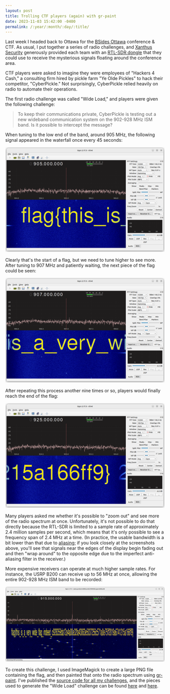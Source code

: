 ```yaml
---
layout: post
title: Trolling CTF players (again) with gr-paint
date: 2023-11-03 15:42:00 -0400
permalink: /:year/:month/:day/:title/
---
```

Last week I headed back to Ottawa for the [BSides Ottawa](https://bsidesottawa.ca/) conference & CTF. As usual, I put together a series of radio challenges, and [Xanthus Security](https://www.xanthus.io/) generously provided each team with an [RTL-SDR dongle](https://www.nooelec.com/store/sdr/sdr-receivers/nesdr/nesdr-mini-2-plus.html) that they could use to receive the mysterious signals floating around the conference area.

CTF players were asked to imagine they were employees of "Hackers 4 Cash," a consulting firm hired by pickle farm "Ye Olde Pickles" to hack their competitor, "CyberPickle." Not surprisingly, CyberPickle relied heavily on radio to automate their operations.

The first radio challenge was called "Wide Load," and players were given the following challenge:

> To keep their communications private, CyberPickle is testing out a new wideband communication system on the 902-928 MHz ISM band. Is it possible to intercept the message?

When tuning to the low end of the band, around 905 MHz, the following signal appeared in the waterfall once every 45 seconds:

![Screenshot of Gqrx, showing "flag{this_is_" in the waterfall](/images/wide-load-rtl-1.png)

Clearly that's the start of a flag, but we need to tune higher to see more. After tuning to 907 MHz and patiently waiting, the next piece of the flag could be seen:

![Screenshot of Gqrx, showing "is_a_very_wi" in the waterfall](/images/wide-load-rtl-2.png)

After repeating this process another nine times or so, players would finally reach the end of the flag:

![Screenshot of Gqrx, showing "15a166ff9}" in the waterfall](/images/wide-load-rtl-3.png)

Many players asked me whether it's possible to "zoom out" and see more of the radio spectrum at once. Unfortunately, it's not possible to do that directly because the RTL-SDR is limited to a sample rate of approximately 2.4 million samples per second, which means that it's only possible to see a frequency span of 2.4 MHz at a time. (In practice, the usable bandwidth is a bit lower than that due to [aliasing](https://en.wikipedia.org/wiki/Aliasing); if you look closely at the screenshots above, you'll see that signals near the edges of the display begin fading out and then "wrap around" to the opposite edge due to the imperfect anti-aliasing filter in the receiver.)

More expensive receivers can operate at much higher sample rates. For instance, the USRP B200 can receive up to 56 MHz at once, allowing the entire 902-928 MHz ISM band to be recorded:

![Screenshot of Gqrx, showing "flag{this_is_a_very_wide_flag_indeed_c928359da12a4a00e32fa43063e5037256c571a0e75ff2019a6741215a166ff9}" in the waterfall](/images/wide-load-usrp.png)

To create this challenge, I used ImageMagick to create a large PNG file containing the flag, and then painted that onto the radio spectrum using [gr-paint](https://github.com/drmpeg/gr-paint). I've published the [source code for all my challenges](https://github.com/argilo/bso2023), and the pieces used to generate the "Wide Load" challenge can be found [here](https://github.com/argilo/bso2023/blob/847fbb99876cd832d7a4e1c52e742ecb3f6cf501/gen_all.sh#L21-L31) and [here](https://github.com/argilo/bso2023/blob/main/paint/paint_wide.grc).
